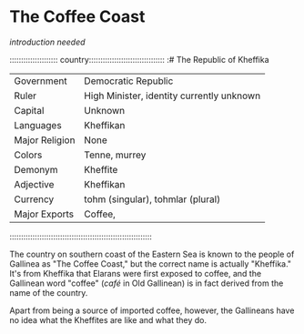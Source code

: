 # The Coffee Coast

*introduction needed*

::::::::::::::::::::: country:::::::::::::::::::::::::::::::::
:# The Republic of Kheffika

|                |                                           |
| -------------- | ----------------------------------------- |
| Government     | Democratic Republic                       |
| Ruler          | High Minister, identity currently unknown |
| Capital        | Unknown                                   |
| Languages      | Kheffikan                                 |
| Major Religion | None                                      |
| Colors         | Tenne, murrey                             |
| Demonym        | Kheffite                                  |
| Adjective      | Kheffikan                                 |
| Currency       | tohm (singular), tohmlar (plural)         |
| Major Exports  | Coffee,                                   |
::::::::::::::::::::::::::::::::::::::::::::::::::::::::::::::

The country on southern coast of the Eastern Sea is known to the people of Gallinea
as "The Coffee Coast," but the correct name is actually "Kheffika." It's from Kheffika
that Elarans were first exposed to coffee, and the Gallinean word "coffee" (*café* in 
Old Gallinean) is in fact derived from the name of the country.

Apart from being a source of imported coffee, however, the Gallineans have no idea
what the Kheffites are like and what they do.

